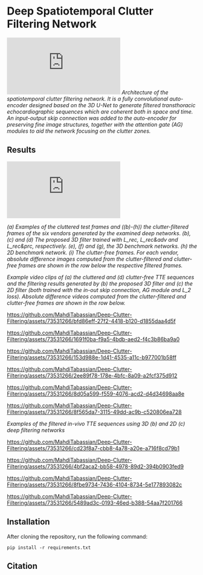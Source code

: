 # Deep Spatiotemporal Clutter Filtering Network
![Unet.pdf](https://github.com/mtab2020/Deep_Clutter_Filtering/files/10893047/Unet.pdf)
*Architecture of the spatiotemporal clutter filtering network. It is a fully convolutional auto-encoder designed based on the 3D U-Net to generate filtered transthoracic echocardiographic sequences which are coherent both in space and time. An input-output skip connection was added to the auto-encoder for preserving fine image structures, together with the attention gate (AG) modules to aid the network focusing on the clutter zones.*

## Results
![Filtered_eg.pdf](https://github.com/mtab2020/Deep_Clutter_Filtering/files/10893053/Filtered_eg.pdf)

*(a) Examples of the cluttered test frames and ((b)-(h)) the clutter-filtered frames of the six vendors generated by the examined deep networks. (b), (c) and (d) The proposed 3D filter trained with L_rec, L_rec&adv and L_rec&prc, respectively. (e), (f) and (g), the 3D benchmark networks. (h) the 2D benchmark network. (i) The clutter-free frames. For each vendor, absolute difference images computed from the clutter-filtered and clutter-free frames are shown in the row below the respective filtered frames.*

*Example video clips of (a) the cluttered and (d) clutter-free TTE sequences and the filtering results generated by (b) the proposed 3D filter and (c) the 2D filter (both trained with the in-out skip connection, AG module and L_2 loss). Absolute difference videos computed from the clutter-filtered and clutter-free frames are shown in the row below.*  

https://github.com/MahdiTabassian/Deep-Clutter-Filtering/assets/73531266/bfd86eff-27f2-4418-b120-d1855daa4d5f

https://github.com/MahdiTabassian/Deep-Clutter-Filtering/assets/73531266/1691f0ba-f9a5-4bdb-aed2-f4c3b86ba9a0

https://github.com/MahdiTabassian/Deep-Clutter-Filtering/assets/73531266/153d988e-1d41-4535-a11c-b977001b58ff

https://github.com/MahdiTabassian/Deep-Clutter-Filtering/assets/73531266/2ee89f78-178e-4bfc-8a09-a2fcf375d912

https://github.com/MahdiTabassian/Deep-Clutter-Filtering/assets/73531266/8d05a599-f559-4076-acd2-d4d34698aa8e

https://github.com/MahdiTabassian/Deep-Clutter-Filtering/assets/73531266/8f565da7-3115-49dd-ac9b-c520806ea728

*Examples of the filtered in-vivo TTE sequences using 3D (b) and 2D (c) deep filtering networks*

https://github.com/MahdiTabassian/Deep-Clutter-Filtering/assets/73531266/cd23f8a7-cbb8-4a78-a20e-a716f8cd79b1

https://github.com/MahdiTabassian/Deep-Clutter-Filtering/assets/73531266/4bf2aca2-bb58-4978-89d2-394b0903fed9

https://github.com/MahdiTabassian/Deep-Clutter-Filtering/assets/73531266/8fbe9734-7436-4104-8734-5e177893082c

https://github.com/MahdiTabassian/Deep-Clutter-Filtering/assets/73531266/5489ad3c-0193-46ed-b388-54aa7f201766

## Installation

After cloning the repository, run the following command:
```
pip install -r requirements.txt
```
## Citation
